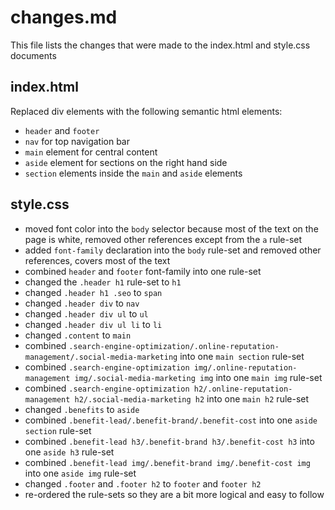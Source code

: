 # changes.md

This file lists the changes that were made to the index.html and style.css documents


## index.html

Replaced div elements with the following semantic html elements:

- `header` and `footer`
- `nav` for top navigation bar
- `main` element for central content
- `aside` element for sections on the right hand side
- `section` elements inside the `main` and `aside` elements



## style.css

- moved font color into the `body` selector because most of the text on the page is white, removed other references except from the `a` rule-set
- added `font-family` declaration into the `body` rule-set and removed other references, covers most of the text
- combined `header` and `footer` font-family into one rule-set
- changed the `.header h1` rule-set to `h1`
- changed `.header h1 .seo` to `span`
- changed `.header div` to `nav`
- changed `.header div ul` to `ul`
- changed `.header div ul li` to `li`
- changed `.content` to `main`
- combined `.search-engine-optimization/.online-reputation-management/.social-media-marketing` into one `main section` rule-set
- combined `.search-engine-optimization img/.online-reputation-management img/.social-media-marketing img` into one `main img` rule-set
- combined `.search-engine-optimization h2/.online-reputation-management h2/.social-media-marketing h2` into one `main h2` rule-set
- changed  `.benefits` to `aside`
- combined `.benefit-lead/.benefit-brand/.benefit-cost` into one `aside section` rule-set
- combined `.benefit-lead h3/.benefit-brand h3/.benefit-cost h3` into one `aside h3` rule-set
- combined `.benefit-lead img/.benefit-brand img/.benefit-cost img` into one `aside img` rule-set
- changed `.footer` and `.footer h2` to `footer` and `footer h2`
- re-ordered the rule-sets so they are a bit more logical and easy to follow
